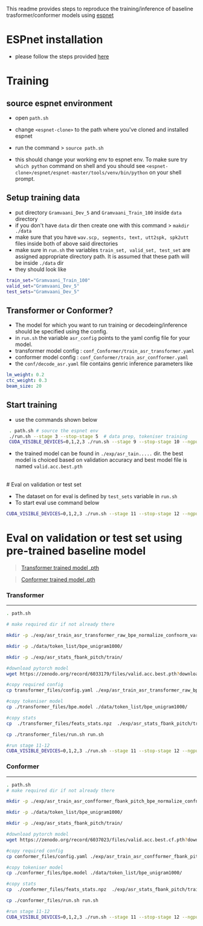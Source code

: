 
This readme provides steps to reproduce the training/inference of baseline trasformer/conformer models using [espnet](https://github.com/espnet/espnet)


# ESPnet installation
* please follow the steps provided [here](https://espnet.github.io/espnet/installation.html#step-2-installation-espnet)

# Training

## source espnet environment

* open `path.sh` 
* change `<espnet-clone>` to the path where you've cloned and installed espnet
* run the command > `source path.sh`

* this should change your working env to espnet env. To make sure try `which python` command on shell and you should see  `<espnet-clone>/espnet/espnet-master/tools/venv/bin/python` on your shell prompt. 

## Setup training data

* put directory `Gramvaani_Dev_5` and `Gramvaani_Train_100` inside `data` directory 
* if you don't have  `data` dir then create one with this command > `makdir ./data`
* make sure that you have `wav.scp, segments, text, utt2spk, spk2utt` files inside both of above said directories
* make sure in `run.sh`  the variables `train_set, valid_set, test_set` are assigned appropriate directory path. It is assumed that these path will be inside `./data` dir
* they should look like
 ```bash
train_set="Gramvaani_Train_100" 
valid_set="Gramvaani_Dev_5" 
test_sets="Gramvaani_Dev_5"
```

## Transformer or Conformer?

* The model for which you want to run training or decodeing/inference should be specified using the config.
* in `run.sh` the variable `asr_config` points to the yaml config file for your model.
* transformer model config : `conf_Conformer/train_asr_transformer.yaml`
* conformer model config : `conf_Conformer/train_asr_confformer.yaml`
* the `conf/decode_asr.yaml` file contains genric inference parameters like
```yaml
lm_weight: 0.2
ctc_weight: 0.3
beam_size: 20
```

## Start training

* use the commands shown below
```bash
 . path.sh # source the espnet env 
 ./run.sh --stage 3 --stop-stage 5  # data prep, tokeniser training
 CUDA_VISIBLE_DEVICES=0,1,2,3 ./run.sh --stage 9 --stop-stage 10 --ngpu 4 # for a machine where 4 gpus are avilable. you can change CUDA_VISIBLE_DEVICES and --ngpu as per your own setup
```
* the trained model can be found in `./exp/asr_tain.....` dir. the best model is choiced based on validation accuracy and best model file is named  `valid.acc.best.pth`
</br>
# Eval on validation or test set

* The dataset on for eval is defined by `test_sets` variable in  `run.sh`
* To start eval use command below
```bash
CUDA_VISIBLE_DEVICES=0,1,2,3 ./run.sh --stage 11 --stop-stage 12 --ngpu 4 # stage 11 to 12 for decoding/eval
```

# Eval on validation or test set using pre-trained baseline model
> [Transformer trained model .pth](https://zenodo.org/record/6033179/files/valid.acc.best.pth?download=1)

> [Conformer trained model .pth](https://zenodo.org/record/6037023/files/valid.acc.best.cf.pth?download=1)


### Transformer
*******
```bash
. path.sh

# make required dir if not already there

mkdir -p ./exp/asr_train_asr_transformer_raw_bpe_normalize_confnorm_varsFalse/

mkdir -p ./data/token_list/bpe_unigram1000/

mkdir -p ./exp/asr_stats_fbank_pitch/train/

#download pytorch model
wget https://zenodo.org/record/6033179/files/valid.acc.best.pth?download=1 -P ./exp/asr_train_asr_transformer_raw_bpe_normalize_confnorm_varsFalse/valid.acc.best.pth

#copy required config 
cp transformer_files/config.yaml ./exp/asr_train_asr_transformer_raw_bpe_normalize_confnorm_varsFalse/

#copy tokeniser model
cp ./transformer_files/bpe.model ./data/token_list/bpe_unigram1000/

#copy stats
cp  ./transformer_files/feats_stats.npz  ./exp/asr_stats_fbank_pitch/train/

cp ./transformer_files/run.sh run.sh

#run stage 11-12
CUDA_VISIBLE_DEVICES=0,1,2,3 ./run.sh --stage 11 --stop-stage 12 --ngpu 4

```

### Conformer
********
```bash
. path.sh
# make required dir if not already there

mkdir -p ./exp/asr_train_asr_confformer_fbank_pitch_bpe_normalize_confnorm_varsFalse

mkdir -p ./data/token_list/bpe_unigram1000/

mkdir -p ./exp/asr_stats_fbank_pitch/train/

#download pytorch model
wget https://zenodo.org/record/6037023/files/valid.acc.best.cf.pth?download=1 -P ./exp/asr_train_asr_confformer_fbank_pitch_bpe_normalize_confnorm_varsFalse/valid.acc.best.pth

#copy required config 
cp conformer_files/config.yaml ./exp/asr_train_asr_confformer_fbank_pitch_bpe_normalize_confnorm_varsFalse/

#copy tokeniser model
cp ./conformer_files/bpe.model ./data/token_list/bpe_unigram1000/

#copy stats
cp  ./conformer_files/feats_stats.npz  ./exp/asr_stats_fbank_pitch/train/

cp ./conformer_files/run.sh run.sh

#run stage 11-12
CUDA_VISIBLE_DEVICES=0,1,2,3 ./run.sh --stage 11 --stop-stage 12 --ngpu 4
```